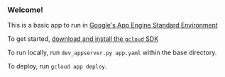 ### Welcome!

This is a basic app to run in [Google's App Engine Standard Environment](https://cloud.google.com/appengine/docs/standard/python/)

To get started, [download and install the `gcloud` SDK](https://cloud.google.com/appengine/docs/standard/python/download)

To run locally, run `dev_appserver.py app.yaml` within the base directory.

To deploy, run `gcloud app deploy`.
